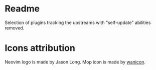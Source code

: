 # Readme
Selection of plugins tracking the upstreams with "self-update" abilities removed.

# Icons attribution
Neovim logo is made by Jason Long.
Mop icon is made by <a href="https://www.flaticon.com/authors/wanicon" title="wanicon">wanicon</a>.
